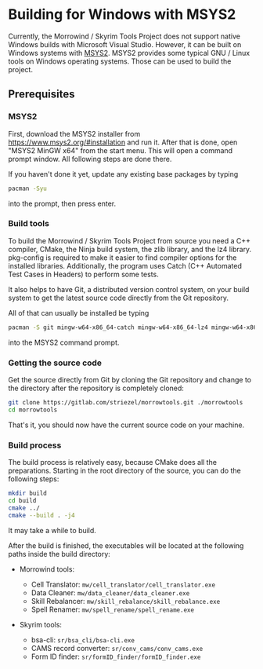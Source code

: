 # Building for Windows with MSYS2

Currently, the Morrowind / Skyrim Tools Project does not support native Windows
builds with Microsoft Visual Studio. However, it can be built on Windows systems
with [MSYS2](https://www.msys2.org/). MSYS2 provides some typical GNU / Linux
tools on Windows operating systems. Those can be used to build the project.

## Prerequisites

### MSYS2

First, download the MSYS2 installer from <https://www.msys2.org/#installation>
and run it. After that is done, open "MSYS2 MinGW x64" from the start menu. This
will open a command prompt window. All following steps are done there.

If you haven't done it yet, update any existing base packages by typing

```bash
pacman -Syu
```

into the prompt, then press enter.

### Build tools

To build the Morrowind / Skyrim Tools Project from source you need a C++
compiler, CMake, the Ninja build system, the zlib library, and the lz4 library.
pkg-config is required to make it easier to find compiler options for the
installed libraries. Additionally, the program uses Catch (C++ Automated Test
Cases in Headers) to perform some tests.

It also helps to have Git, a distributed version control system, on your build
system to get the latest source code directly from the Git repository.

All of that can usually be installed be typing

```bash
pacman -S git mingw-w64-x86_64-catch mingw-w64-x86_64-lz4 mingw-w64-x86_64-cmake mingw-w64-x86_64-gcc mingw-w64-x86_64-zlib mingw-w64-x86_64-ninja mingw-w64-x86_64-pkg-config
```

into the MSYS2 command prompt.

### Getting the source code

Get the source directly from Git by cloning the Git repository and change to
the directory after the repository is completely cloned:

```bash
git clone https://gitlab.com/striezel/morrowtools.git ./morrowtools
cd morrowtools
```

That's it, you should now have the current source code on your machine.

### Build process

The build process is relatively easy, because CMake does all the preparations.
Starting in the root directory of the source, you can do the following steps:

```bash
mkdir build
cd build
cmake ../
cmake --build . -j4
```

It may take a while to build.

After the build is finished, the executables will be located at the following
paths inside the build directory:

* Morrowind tools:
  * Cell Translator: `mw/cell_translator/cell_translator.exe`
  * Data Cleaner: `mw/data_cleaner/data_cleaner.exe`
  * Skill Rebalancer: `mw/skill_rebalance/skill_rebalance.exe`
  * Spell Renamer: `mw/spell_rename/spell_rename.exe`

* Skyrim tools:
  * bsa-cli: `sr/bsa_cli/bsa-cli.exe`
  * CAMS record converter: `sr/conv_cams/conv_cams.exe`
  * Form ID finder: `sr/formID_finder/formID_finder.exe`
